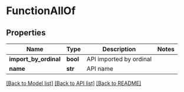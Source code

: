 # FunctionAllOf

## Properties
Name | Type | Description | Notes
------------ | ------------- | ------------- | -------------
**import_by_ordinal** | **bool** | API imported by ordinal | 
**name** | **str** | API name | 

[[Back to Model list]](../README.md#documentation-for-models) [[Back to API list]](../README.md#documentation-for-api-endpoints) [[Back to README]](../README.md)


